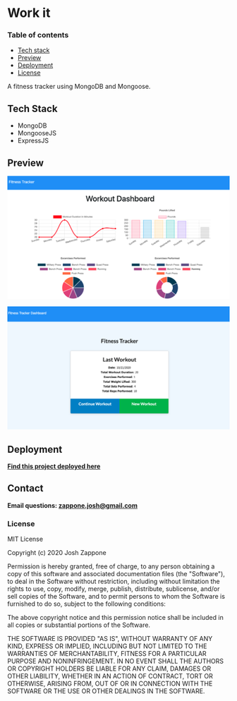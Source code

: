# Work it

### Table of contents

* [Tech stack](#tech-stack)
* [Preview](#preview)
* [Deployment](#deployment)
* [License](#license)

A fitness tracker using MongoDB and Mongoose.


## Tech Stack

* MongoDB
* MongooseJS
* ExpressJS

## Preview


![screenshot](demo/img1.png)

![screenshot](demo/img2.png)

## Deployment

**[Find this project deployed here](https://work-it-mongo.herokuapp.com/)**
        

## Contact

**Email questions: [zappone.josh@gmail.com](mailto:zappone.josh@gmail.com)**

### License

MIT License

Copyright (c) 2020 Josh Zappone

Permission is hereby granted, free of charge, to any person obtaining a copy
of this software and associated documentation files (the "Software"), to deal
in the Software without restriction, including without limitation the rights
to use, copy, modify, merge, publish, distribute, sublicense, and/or sell
copies of the Software, and to permit persons to whom the Software is
furnished to do so, subject to the following conditions:

The above copyright notice and this permission notice shall be included in all
copies or substantial portions of the Software.

THE SOFTWARE IS PROVIDED "AS IS", WITHOUT WARRANTY OF ANY KIND, EXPRESS OR
IMPLIED, INCLUDING BUT NOT LIMITED TO THE WARRANTIES OF MERCHANTABILITY,
FITNESS FOR A PARTICULAR PURPOSE AND NONINFRINGEMENT. IN NO EVENT SHALL THE
AUTHORS OR COPYRIGHT HOLDERS BE LIABLE FOR ANY CLAIM, DAMAGES OR OTHER
LIABILITY, WHETHER IN AN ACTION OF CONTRACT, TORT OR OTHERWISE, ARISING FROM,
OUT OF OR IN CONNECTION WITH THE SOFTWARE OR THE USE OR OTHER DEALINGS IN THE
SOFTWARE.

